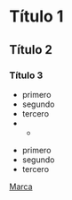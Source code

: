 # Título 1
## Título 2
### Título 3


- primero
- segundo
- tercero
- -


* primero
* segundo
* tercero

[Marca](https://www.marca.com/)
